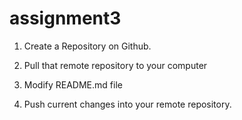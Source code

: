 # assignment3
1. Create a Repository on Github.

2. Pull that remote repository to your computer

3. Modify README.md file

4. Push current changes into your remote repository.
